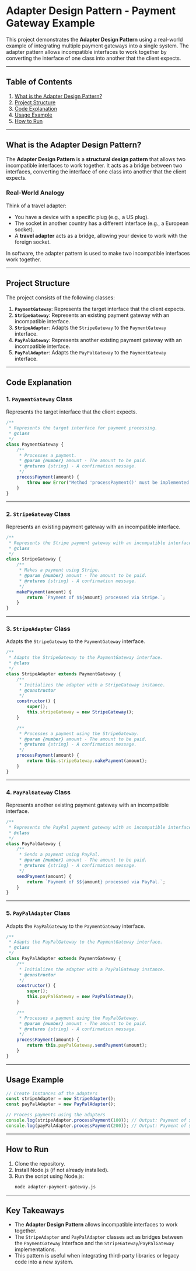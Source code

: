 # Adapter Design Pattern - Payment Gateway Example

This project demonstrates the **Adapter Design Pattern** using a real-world example of integrating multiple payment gateways into a single system. The adapter pattern allows incompatible interfaces to work together by converting the interface of one class into another that the client expects.

---

## Table of Contents

1. [What is the Adapter Design Pattern?](#what-is-the-adapter-design-pattern)
2. [Project Structure](#project-structure)
3. [Code Explanation](#code-explanation)
4. [Usage Example](#usage-example)
5. [How to Run](#how-to-run)

---

## What is the Adapter Design Pattern?

The **Adapter Design Pattern** is a **structural design pattern** that allows two incompatible interfaces to work together. It acts as a bridge between two interfaces, converting the interface of one class into another that the client expects.

### Real-World Analogy

Think of a travel adapter:

-   You have a device with a specific plug (e.g., a US plug).
-   The socket in another country has a different interface (e.g., a European socket).
-   A **travel adapter** acts as a bridge, allowing your device to work with the foreign socket.

In software, the adapter pattern is used to make two incompatible interfaces work together.

---

## Project Structure

The project consists of the following classes:

1. **`PaymentGateway`**: Represents the target interface that the client expects.
2. **`StripeGateway`**: Represents an existing payment gateway with an incompatible interface.
3. **`StripeAdapter`**: Adapts the `StripeGateway` to the `PaymentGateway` interface.
4. **`PayPalGateway`**: Represents another existing payment gateway with an incompatible interface.
5. **`PayPalAdapter`**: Adapts the `PayPalGateway` to the `PaymentGateway` interface.

---

## Code Explanation

### 1. `PaymentGateway` Class

Represents the target interface that the client expects.

```javascript
/**
 * Represents the target interface for payment processing.
 * @class
 */
class PaymentGateway {
	/**
	 * Processes a payment.
	 * @param {number} amount - The amount to be paid.
	 * @returns {string} - A confirmation message.
	 */
	processPayment(amount) {
		throw new Error("Method 'processPayment()' must be implemented.");
	}
}
```

---

### 2. `StripeGateway` Class

Represents an existing payment gateway with an incompatible interface.

```javascript
/**
 * Represents the Stripe payment gateway with an incompatible interface.
 * @class
 */
class StripeGateway {
	/**
	 * Makes a payment using Stripe.
	 * @param {number} amount - The amount to be paid.
	 * @returns {string} - A confirmation message.
	 */
	makePayment(amount) {
		return `Payment of $${amount} processed via Stripe.`;
	}
}
```

---

### 3. `StripeAdapter` Class

Adapts the `StripeGateway` to the `PaymentGateway` interface.

```javascript
/**
 * Adapts the StripeGateway to the PaymentGateway interface.
 * @class
 */
class StripeAdapter extends PaymentGateway {
	/**
	 * Initializes the adapter with a StripeGateway instance.
	 * @constructor
	 */
	constructor() {
		super();
		this.stripeGateway = new StripeGateway();
	}

	/**
	 * Processes a payment using the StripeGateway.
	 * @param {number} amount - The amount to be paid.
	 * @returns {string} - A confirmation message.
	 */
	processPayment(amount) {
		return this.stripeGateway.makePayment(amount);
	}
}
```

---

### 4. `PayPalGateway` Class

Represents another existing payment gateway with an incompatible interface.

```javascript
/**
 * Represents the PayPal payment gateway with an incompatible interface.
 * @class
 */
class PayPalGateway {
	/**
	 * Sends a payment using PayPal.
	 * @param {number} amount - The amount to be paid.
	 * @returns {string} - A confirmation message.
	 */
	sendPayment(amount) {
		return `Payment of $${amount} processed via PayPal.`;
	}
}
```

---

### 5. `PayPalAdapter` Class

Adapts the `PayPalGateway` to the `PaymentGateway` interface.

```javascript
/**
 * Adapts the PayPalGateway to the PaymentGateway interface.
 * @class
 */
class PayPalAdapter extends PaymentGateway {
	/**
	 * Initializes the adapter with a PayPalGateway instance.
	 * @constructor
	 */
	constructor() {
		super();
		this.payPalGateway = new PayPalGateway();
	}

	/**
	 * Processes a payment using the PayPalGateway.
	 * @param {number} amount - The amount to be paid.
	 * @returns {string} - A confirmation message.
	 */
	processPayment(amount) {
		return this.payPalGateway.sendPayment(amount);
	}
}
```

---

## Usage Example

```javascript
// Create instances of the adapters
const stripeAdapter = new StripeAdapter();
const payPalAdapter = new PayPalAdapter();

// Process payments using the adapters
console.log(stripeAdapter.processPayment(100)); // Output: Payment of $100 processed via Stripe.
console.log(payPalAdapter.processPayment(200)); // Output: Payment of $200 processed via PayPal.
```

---

## How to Run

1. Clone the repository.
2. Install Node.js (if not already installed).
3. Run the script using Node.js:
    ```bash
    node adapter-payment-gateway.js
    ```

---

## Key Takeaways

-   The **Adapter Design Pattern** allows incompatible interfaces to work together.
-   The `StripeAdapter` and `PayPalAdapter` classes act as bridges between the `PaymentGateway` interface and the `StripeGateway`/`PayPalGateway` implementations.
-   This pattern is useful when integrating third-party libraries or legacy code into a new system.
